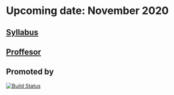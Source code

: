 # Upcoming date:  November 2020

## [Syllabus][1]
## [Proffesor][2]


[1]: Syllabus.html
[2]: https://www.researchgate.net/profile/Ezequiel_Murina


## Promoted by 
[![Build Status](https://www.aquantum.es/wp-content/uploads/2019/11/logo_aquantum.png)](https://www.aquantum.es/) 
